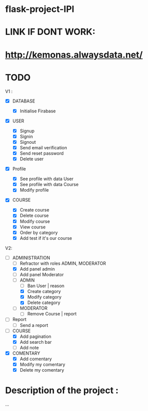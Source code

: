 # flask-project-IPI

# LINK IF DONT WORK:

# http://kemonas.alwaysdata.net/

# TODO

V1 :

- [x] DATABASE
  - [x] Initialise Firabase
- [x] USER
  - [x] Signup
  - [x] Signin
  - [x] Signout
  - [x] Send email verification
  - [x] Send reset password
  - [x] Delete user
- [x] Profile

  - [x] See profile with data User
  - [x] See profile with data Course
  - [x] Modify profile

- [x] COURSE
  - [x] Create course
  - [x] Delete course
  - [x] Modify course
  - [x] View course
  - [x] Order by category
  - [x] Add test if it's our course

V2:

- [ ] ADMINISTRATION
  - [ ] Refractor with roles ADMIN, MODERATOR
  - [x] Add panel admin
  - [ ] Add panel Moderator
  - [ ] ADMIN
    - [ ] Ban User | reason
    - [x] Create category
    - [x] Modify category
    - [x] Delete category
  - [ ] MODERATOR
    - [ ] Remove Course | report
- [ ] Report
  - [ ] Send a report
- [ ] COURSE
  - [x] Add pagination
  - [x] Add search bar
  - [ ] Add note
- [x] COMENTARY
  - [x] Add comentary
  - [x] Modify my comentary
  - [x] Delete my comentary

# Description of the project :

...
